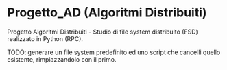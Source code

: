 # Progetto_AD (Algoritmi Distribuiti)
Progetto Algoritmi Distribuiti - Studio di file system distribuito (FSD) realizzato in Python (RPC).

TODO: generare un file system predefinito ed uno script che cancelli quello esistente, rimpiazzandolo con il primo.